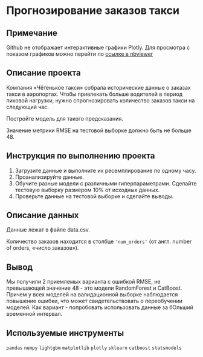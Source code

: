 # Прогнозирование заказов такси

## Примечание

Github не отображает интерактивные графики Plotly. Для просмотра с показом графиков можно перейти по [ссылке в nbviewer ](https://nbviewer.org/github/Lollol2023/Yandex_Prakticum_DS_2022/blob/main/Модель%20для%20прогнозирования%20количества%20заказов%20такси/12_prognozirovanie_koli4estva_taxi.ipynb)

## Описание проекта

Компания «Чётенькое такси» собрала исторические данные о заказах такси в аэропортах. Чтобы привлекать больше водителей в период пиковой нагрузки, нужно спрогнозировать количество заказов такси на следующий час. 

Постройте модель для такого предсказания.

Значение метрики RMSE на тестовой выборке должно быть не больше 48.

## Инструкция по выполнению проекта

1. Загрузите данные и выполните их ресемплирование по одному часу.
2. Проанализируйте данные.
3. Обучите разные модели с различными гиперпараметрами. Сделайте тестовую выборку размером 10% от исходных данных.
4. Проверьте данные на тестовой выборке и сделайте выводы.

## Описание данных

Данные лежат в файле data.csv. 

Количество заказов находится в столбце `'num_orders'` (от англ. number of orders, «число заказов»).

## Вывод

Мы получили 2 приемлемых варианта с ошибкой RMSE, не превышающей значение 48 - это модели RandomForest и CatBoost. Причем у всех моделей на валидационной выборке наблюдается повышение ошибки, что может свидетельствовать о переобучении моделей. Как вариант - попробовать использовать данные за бОльший временной интервал.

## Используемые инструменты

`pandas` `numpy` `lightgbm` `matplotlib` `plotly` `sklearn` `catboost` `statsmodels`

